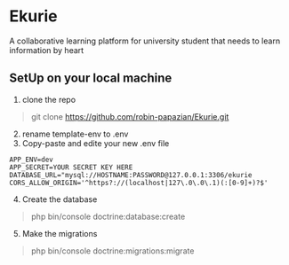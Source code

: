 # Ekurie

A collaborative learning platform for university student that needs to learn information by heart

## SetUp on your local machine

1. clone the repo

> git clone https://github.com/robin-papazian/Ekurie.git

2. rename template-env to .env
3. Copy-paste and edite your new .env file

```
APP_ENV=dev
APP_SECRET=YOUR SECRET KEY HERE
DATABASE_URL="mysql://HOSTNAME:PASSWORD@127.0.0.1:3306/ekurie
CORS_ALLOW_ORIGIN='^https?://(localhost|127\.0\.0\.1)(:[0-9]+)?$'
```

4. Create the database

> php bin/console doctrine:database:create

5. Make the migrations

> php bin/console doctrine:migrations:migrate
